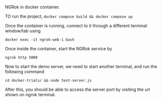 NGRok in docker container.

TO run the project,
`docker compose build && docker compose up`

Once the container is running, connect to it through a different terminal window/tab using

`docker exec -it ngrok-web-1 bash`

Once inside the container, start the NGRok service by

`ngrok http 5000`


Now to start the demo server, we need to start another terminal, and run the following command

`cd docker-trials/ && node test-server.js`

After this, you should be able to access the server port by visiting the url shown on ngrok terminal.
